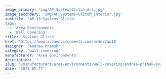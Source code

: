 ```yaml
---
image_primary: 'img/AP_SystemsGlitch_Art.jpg'
image_secondary: 'img/AP_Systems+Glitch_Interior.jpg'
subtitle: 'AP-10 Systems Glitch'
tags:
  - 'Area Environments'
  - 'Wall Covering'
title: 'Systems Glitch'
href: 'https://www.areaenvironments.com/order/ap10'
designer: 'Andrea Pramuk'
category: 'wall-covering'
manufacturer: 'Area Environments'
description: ''
slug: '/manufacturers/area-environments/wall-covering/andrea-pramuk-systems-glitch'
date: '2021-02-17'
---
```


